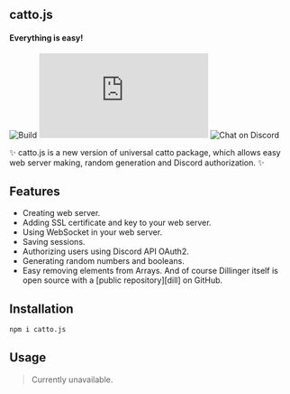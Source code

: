 ## catto.js
#### Everything is easy!
![Build](https://github.com/BoryaGames/catto.js/actions/workflows/npm-publish.yml/badge.svg)
![Contributors](https://img.shields.io/github/contributors/BoryaGames/catto.js)
![Chat on Discord](https://img.shields.io/discord/916772281747931198?logo=discord)

✨ catto.js is a new version of universal catto package, which allows easy web server making, random generation and Discord authorization. ✨
## Features
- Creating web server.
- Adding SSL certificate and key to your web server.
- Using WebSocket in your web server.
- Saving sessions.
- Authorizing users using Discord API OAuth2.
- Generating random numbers and booleans.
- Easy removing elements from Arrays.
And of course Dillinger itself is open source with a [public repository][dill]
 on GitHub.
## Installation
```sh
npm i catto.js
```
## Usage
> Currently unavailable.
